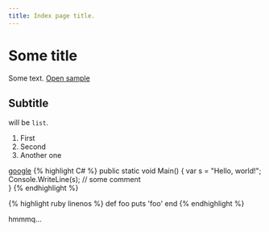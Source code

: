 ```yaml
---
title: Index page title.
---
```


# Some title #

Some text. [Open sample](sample)

## Subtitle ##

will <span class="k">be</span> `list`.

1. First
2. Second
3. Another one

<a class="k" href="google.com">google</a>
{% highlight C# %}
public static void Main()
{
    var s = "Hello, world!";
	Console.WriteLine(s); // some comment	
}
{% endhighlight %}


{% highlight ruby linenos %}
def foo
  puts 'foo'
end
{% endhighlight %}

hmmmq...